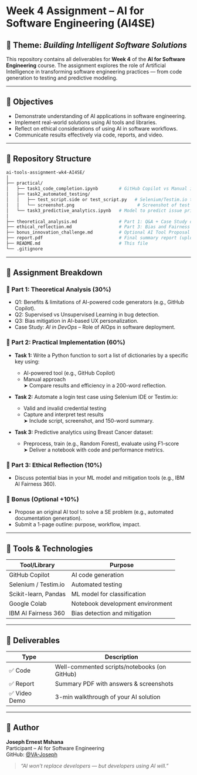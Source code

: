# Week 4 Assignment – AI for Software Engineering (AI4SE)

## 🧠 Theme: *Building Intelligent Software Solutions*  
This repository contains all deliverables for **Week 4** of the **AI for Software Engineering** course. The assignment explores the role of Artificial Intelligence in transforming software engineering practices — from code generation to testing and predictive modeling.

---

## 🎯 Objectives
- Demonstrate understanding of AI applications in software engineering.
- Implement real-world solutions using AI tools and libraries.
- Reflect on ethical considerations of using AI in software workflows.
- Communicate results effectively via code, reports, and video.

---

## 📁 Repository Structure

```bash
ai-tools-assignment-wk4-AI4SE/
│
├── practical/
│   ├── task1_code_completion.ipynb        # GitHub Copilot vs Manual implementation
│   ├── task2_automated_testing/
│   │   ├── test_script.side or test_script.py   # Selenium/Testim.io test case
│   │   └── screenshot.png                        # Screenshot of test results
│   └── task3_predictive_analytics.ipynb   # Model to predict issue priority
│
├── theoretical_analysis.md                # Part 1: Q&A + Case Study on AIOps
├── ethical_reflection.md                  # Part 3: Bias and Fairness in AI
├── bonus_innovation_challenge.md          # Optional AI Tool Proposal
├── report.pdf                             # Final summary report (uploaded separately)
├── README.md                              # This file
└── .gitignore
```

---

## 📌 Assignment Breakdown

### 🔹 Part 1: Theoretical Analysis (30%)
- Q1: Benefits & limitations of AI-powered code generators (e.g., GitHub Copilot).
- Q2: Supervised vs Unsupervised Learning in bug detection.
- Q3: Bias mitigation in AI-based UX personalization.
- Case Study: *AI in DevOps* – Role of AIOps in software deployment.

### 🔹 Part 2: Practical Implementation (60%)
- **Task 1:** Write a Python function to sort a list of dictionaries by a specific key using:
  - AI-powered tool (e.g., GitHub Copilot)
  - Manual approach  
  ➤ Compare results and efficiency in a 200-word reflection.

- **Task 2:** Automate a login test case using Selenium IDE or Testim.io:
  - Valid and invalid credential testing
  - Capture and interpret test results  
  ➤ Include script, screenshot, and 150-word summary.

- **Task 3:** Predictive analytics using Breast Cancer dataset:
  - Preprocess, train (e.g., Random Forest), evaluate using F1-score  
  ➤ Deliver a notebook with code and performance metrics.

### 🔹 Part 3: Ethical Reflection (10%)
- Discuss potential bias in your ML model and mitigation tools (e.g., IBM AI Fairness 360).

### 🔸 Bonus (Optional +10%)
- Propose an original AI tool to solve a SE problem (e.g., automated documentation generation).
- Submit a 1-page outline: purpose, workflow, impact.

---

## 🧰 Tools & Technologies

| Tool/Library         | Purpose                           |
|----------------------|-----------------------------------|
| GitHub Copilot       | AI code generation                |
| Selenium / Testim.io | Automated testing                 |
| Scikit-learn, Pandas | ML model for classification       |
| Google Colab         | Notebook development environment  |
| IBM AI Fairness 360  | Bias detection and mitigation     |

---

## 📄 Deliverables

| Type         | Description                                   |
|--------------|-----------------------------------------------|
| ✅ Code       | Well-commented scripts/notebooks (on GitHub) |
| ✅ Report     | Summary PDF with answers & screenshots       |
| ✅ Video Demo | 3-min walkthrough of your AI solution        |

---

## 🙋 Author

**Joseph Ernest Mshana**  
Participant – AI for Software Engineering  
GitHub: [@VA-Joseph](https://github.com/VA-Joseph)

> *“AI won’t replace developers — but developers using AI will.”*
